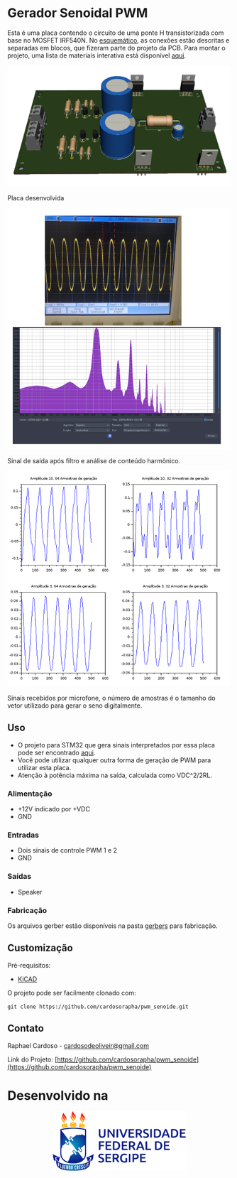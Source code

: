 # Gerador Senoidal PWM

Esta é uma placa contendo o circuito de uma ponte H transistorizada com base no MOSFET IRF540N. No [esquemático](./pwm_seno.pdf), as conexões estão descritas e separadas em blocos, que fizeram parte do projeto da PCB. Para montar o projeto, uma lista de materiais interativa está disponível [aqui](https://cardosorapha.github.io/pwm_senoide/).

<p align="center">
<img src="/imagens/pwm_seno.png" alt="Frente"/>      
  
Placa desenvolvida

<img src="/imagens/10-64.png" alt="Saída no osciloscópio e análise espectral"/>

Sinal de saída após filtro e análise de conteúdo harmônico.

<img src="/imagens/microfone.png" alt="Sinais recebidos por microfone"/>

Sinais recebidos por microfone, o número de amostras é o tamanho do vetor utilizado para gerar o seno digitalmente.
<p>

## Uso

* O projeto para STM32 que gera sinais interpretados por essa placa pode ser encontrado [aqui](https://github.com/cardosorapha/sin_stm). 
* Você pode utilizar qualquer outra forma de geração de PWM para utilizar esta placa.
* Atenção à potência máxima na saída, calculada como VDC^2/2RL.

### Alimentação

* +12V indicado por +VDC
* GND

### Entradas

* Dois sinais de controle PWM 1 e 2
* GND

### Saídas

* Speaker


### Fabricação

Os arquivos gerber estão disponíveis na pasta [gerbers](./gerbers) para fabricação. 

## Customização

Pré-requisitos:
* [KiCAD](https://kicad-pcb.org/)

O projeto pode ser facilmente clonado com:
```
git clone https://github.com/cardosorapha/pwm_senoide.git
```


## Contato

Raphael Cardoso - cardosodeoliveir@gmail.com

Link do Projeto: [https://github.com/cardosorapha/pwm_senoide](https://github.com/cardosorapha/pwm_senoide)


# Desenvolvido na 

<p align="center">
  <img src="imagens/ufs_horizontal_positiva.png" width="300" />
</p>
